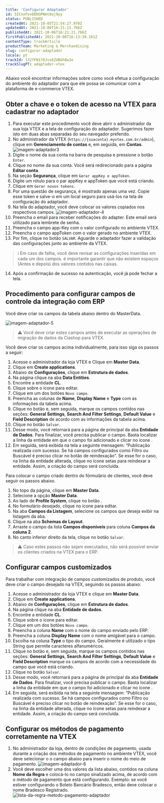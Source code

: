 ```yaml
---
title: 'Configurar Adaptador'
id: 5ICnxFovDDDGPWmt8aj9yy
status: PUBLISHED
createdAt: 2021-10-05T21:54:27.970Z
updatedAt: 2021-10-06T16:21:21.766Z
publishedAt: 2021-10-06T16:21:21.766Z
firstPublishedAt: 2021-10-06T16:13:39.161Z
contentType: trackArticle
productTeam: Marketing & Merchandising
slug: configurar-adaptador
locale: pt
trackId: 132YFN170Jvs6ZUBGh8w2e
trackSlugPT: adaptador-vtex
---
```


Abaixo você encontrar informações sobre como você efetua a configuração do ambiente do adaptador para que ele possa se comunicar com a plataforma de e-commerce VTEX.

## Obter a chave e o token de acesso na VTEX para cadastrar no adaptador

1. Para executar este procedimento você deve abrir o administrador da sua loja VTEX e a tela de configuração do adaptador. Sugerimos fazer isto em duas abas separadas do seu navegador preferido.
2. No administrador da VTEX (`https://{suaconta}.myvtex.com.br/admin`), clique em **Gerenciamento de contas** e, em seguida, em **Contas**.
![imagem-adaptador3](https://images.contentful.com/alneenqid6w5/16pH131NlS4xUtpmPbXbTN/b2392494bf4b077eb3642b810617a06e/image.png)
3. Digite o nome da sua conta na barra de pesquisa e pressione o botão `Enter`.
4. Clique no nome da sua conta. Você será redirecionado para a página **Editar conta**.
5. Na seção **Segurança**, clique em `Gerar appKey e appToken`.
6. Digite um rótulo para o par appKey e appToken que você está criando.
7. Clique em `Gerar novos tokens`.
8. Por uma questão de segurança, é mostrado apenas uma vez. Copie esse token e salve-o em um local seguro para usá-los na tela de configuração do adaptador.
9. Na tela do adaptador, você deve colocar os valores copiados nos respectivos campos.
![imagem-adaptador-4](https://images.contentful.com/alneenqid6w5/6R4NOb4hNQFozSlj2zQ90u/8b4b1c2730e7776bc5075826921c0054/image.png)
10. Preencha o email para receber notificações do adapter. Este email será utilizado para lembrete de senha.
11. Preencha o campo  app-Key com o valor configurado no ambiente VTEX.
12. Preencha o campo appToken com o valor gerado no ambiente VTEX.
13. Por fim, clique no botão `SALVAR`. Aguarde o adaptador fazer a validação das configurações junto ao ambiente da VTEX. 
>ℹ️ Em caso de falha, você deve revisar as configurações inseridas em cada um dos campos. é importante garantir que não existem espaços (Antes e depois) dos valores contidos nas caixas.
14. Após a confirmação de sucesso na autenticação, você já pode fechar a tela.

## Procedimento para configurar campos de controle da integração com ERP

Você deve criar os campos da tabela abaixo dentro do MasterData.

![imagem-adaptador-5](https://images.contentful.com/alneenqid6w5/5X8ejWR6ag2C9yv16v8Rjy/ef95d8b91860e8a3b1c170e067f15030/image.png)

>⚠️ Você deve criar estes campos antes de executar as operações de migração de dados da Ciashop para VTEX.

Você deve criar os campos acima individualmente, para isso siga os passos a seguir:

1. Acesse o administrador da loja VTEX e Clique em **Master Data**.
2. Clique em **Create applications**.
3. Abaixo de **Configurações**, clique em **Estrutura de dados**.
4. Na página clique na aba **Data Entities**.
5. Encontre a entidade **CL**.
6. Clique sobre o ícone <i class="fas fa-pencil-alt"></i> para editar.
7. Clique em um dos botões `Novo campo`.
8. Preencha as colunas de **Name**, **Display Name** e **Type** com as informações da tabela acima.
9. Clique no botão <i class="fas fa-cog"></i> e, sem seguida, marque os campos contidos nas seções: **General Settings**, **Search And Filter Settings**, **Default Value** e **Field Description** de acordo com as informações da tabela acima.
10. Clique no botão `Salvar`.
11. Desse modo, você retornará para a página de principal da aba **Entidade de Dados**. Para finalizar, você precisa publicar o campo. Basta localizar a linha da entidade em que o campo foi adicionado e clicar no ícone <i class="fas fa-save"></i>.
12. Em seguida, será exibida na tela a seguinte mensagem: “Publicação realizada com sucesso. Se há campos configurados como Filtro ou Buscável é preciso clicar no botão de reindexação”. Se esse for o caso, na linha da entidade alterada, clique no ícone setas para reindexar a entidade. Assim, a criação do campo será concluída.

Para colocar o campo criado dentro do fórmulário de clientes, você deve seguir os passos abaixo.

1. No topo da página, clique em **Master Data**.
2. Selecione a opção **Master Data**.
3. Ao lado de **Profile System**, clique no botão <i class="fas fa-cog"></i>.
4. No formulário desejado, clique no ícone <i class="fas fa-pencil-alt"></i>  para editar.
5. Na aba **Campos da Listagem**, selecione os campos que deseja exibir na listagem da aba.
6. Clique na aba **Schemas de Layout**.
7. Arraste o campo da lista **Campos disponíveis** para coluna **Campos da coluna 2**.
8. No canto inferior direito da tela, clique no botão `Salvar`.

>⚠️ Caso estes passos não sejam executados, não será possível enviar os clientes criados na VTEX para o ERP.

## Configurar campos customizados

Para trabalhar com integração de campos customizados de produto, você deve criar o campo desejado na VTEX, seguindo os passos abaixo:

1. Acesse o administrador da loja VTEX e clique em **Master Data**.
2. Clique em **Create applications**.
3. Abaixo de **Configurações**, clique em **Estrutura de dados**.
4. Na página clique na aba **Entidade de dados**.
5. Encontre a entidade **CL**.
6. Clique sobre o ícone <i class="fas fa-pencil-alt"></i> para editar.
7. Clique em um dos botões `Novo campo`.
8. Preencha a coluna **Name** com o nome do campo enviado pelo ERP.
9. Preencha a coluna **Display Name** com o nome amigável para o campo.
10. Escolha na coluna **Type** o tipo do campo. Geralmente é utilizado o tipo String que permite caracteres alfanuméricos.
11. Clique no botão <i class="fas fa-cog"></i> e, sem seguida, marque os campos contidos nas seções: **General Settings**, **Search And Filter Settings**, **Default Value** e **Field Description** marque os campos de acordo com a necessidade do campo que você está criando.
12. Clique no botão `Salvar`.
13. Desse modo, você retornará para a página de principal da aba **Entidade de Dados**. Para finalizar, você precisa publicar o campo. Basta localizar a linha da entidade em que o campo foi adicionado e clicar no ícone <i class="fas fa-save"></i>.
14. Em seguida, será exibida na tela a seguinte mensagem: “Publicação realizada com sucesso. Se há campos configurados como Filtro ou Buscável é preciso clicar no botão de reindexação”.  Se esse for o caso, na linha da entidade alterada, clique no ícone setas para reindexar a entidade. Assim, a criação do campo será concluída.

## Configurar os métodos de pagamento corretamente na VTEX

1. No administrador da loja, dentro de condições de pagamento, usada durante a criação dos métodos de pagamento no ambiente VTEX, você deve selecionar o o campo abaixo para inserir o nome do meio de pagamento.
![imagem-adaptador-6](https://images.contentful.com/alneenqid6w5/1iQe6XtH6bIrayKoHR8xdl/8fda5767c04aef042f432b25a5152ce0/image.png)
2. Você deve escolher uma dos valores da lista abaixo, contidos na coluna **Nome da Regra** e colocá-lo no campo sinalizado acima, de acordo com o método de pagamento que está configurando. Exemplo: se você estiver configurando o Boleto Bancário Bradesco, então deve colocar o nome Bradesco Registrado.
![lista-da-regra-metodo-pagamento-adaptador](https://images.contentful.com/alneenqid6w5/6xtIude1FzuhGd6eTtLXBX/648098004b0be3ef24890ed10310e4a7/lista-da-regra-metodo-pagamento.png)
